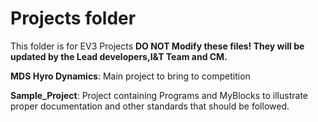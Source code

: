 # Projects folder
This folder is for EV3 Projects
**DO NOT Modify these files!  They will be updated by the Lead developers,I&T Team and CM.**

**MDS Hyro Dynamics**: Main project to bring to competition

**Sample_Project**: Project containing Programs and MyBlocks to illustrate proper documentation and other standards that should be followed.
